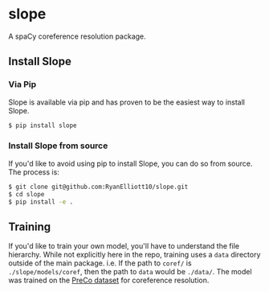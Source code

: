 # slope
A spaCy coreference resolution package.

## Install Slope
### Via Pip
Slope is available via pip and has proven to be the easiest way to install Slope.
```bash
$ pip install slope
```

### Install Slope from source
If you'd like to avoid using pip to install Slope, you can do so from source. The process is:
```bash
$ git clone git@github.com:RyanElliott10/slope.git
$ cd slope
$ pip install -e .
```

## Training
If you'd like to train your own model, you'll have to understand the file hierarchy. While not explicitly here in the repo, training uses a `data` directory outside of the main package. i.e. If the path to `coref/` is `./slope/models/coref`, then the path to `data` would be `./data/`. The model was trained on the [PreCo dataset](https://preschool-lab.github.io/PreCo/) for coreference resolution.
